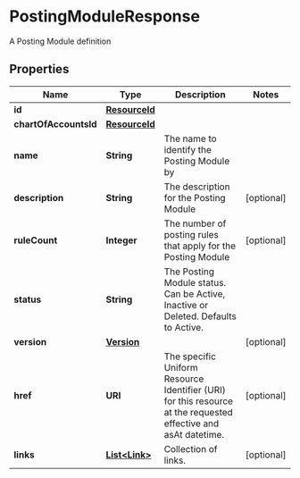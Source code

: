 

# PostingModuleResponse

A Posting Module definition

## Properties

Name | Type | Description | Notes
------------ | ------------- | ------------- | -------------
**id** | [**ResourceId**](ResourceId.md) |  | 
**chartOfAccountsId** | [**ResourceId**](ResourceId.md) |  | 
**name** | **String** | The name to identify the Posting Module by | 
**description** | **String** | The description for the Posting Module |  [optional]
**ruleCount** | **Integer** | The number of posting rules that apply for the Posting Module |  [optional]
**status** | **String** | The Posting Module status. Can be Active, Inactive or Deleted. Defaults to Active. | 
**version** | [**Version**](Version.md) |  |  [optional]
**href** | **URI** | The specific Uniform Resource Identifier (URI) for this resource at the requested effective and asAt datetime. |  [optional]
**links** | [**List&lt;Link&gt;**](Link.md) | Collection of links. |  [optional]



